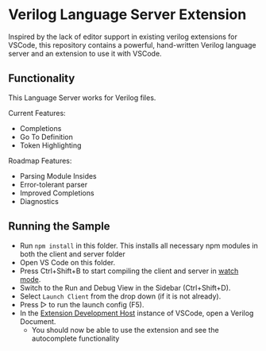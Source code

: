 # Verilog Language Server Extension

Inspired by the lack of editor support in existing verilog extensions for VSCode, this repository contains a powerful, hand-written Verilog language server and an extension to use it with VSCode.

## Functionality

This Language Server works for Verilog files.

Current Features:

- Completions
- Go To Definition
- Token Highlighting

Roadmap Features:

- Parsing Module Insides
- Error-tolerant parser
- Improved Completions
- Diagnostics

## Running the Sample

- Run `npm install` in this folder. This installs all necessary npm modules in both the client and server folder
- Open VS Code on this folder.
- Press Ctrl+Shift+B to start compiling the client and server in [watch mode](https://code.visualstudio.com/docs/editor/tasks#:~:text=The%20first%20entry%20executes,the%20HelloWorld.js%20file.).
- Switch to the Run and Debug View in the Sidebar (Ctrl+Shift+D).
- Select `Launch Client` from the drop down (if it is not already).
- Press ▷ to run the launch config (F5).
- In the [Extension Development Host](https://code.visualstudio.com/api/get-started/your-first-extension#:~:text=Then%2C%20inside%20the%20editor%2C%20press%20F5.%20This%20will%20compile%20and%20run%20the%20extension%20in%20a%20new%20Extension%20Development%20Host%20window.) instance of VSCode, open a Verilog Document.
  - You should now be able to use the extension and see the autocomplete functionality
